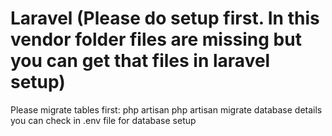 # Laravel (Please do setup first. In this vendor folder files are missing but you can get that files in laravel setup)

Please migrate tables first:
php artisan
php artisan migrate
database details you can check in .env file for database setup
